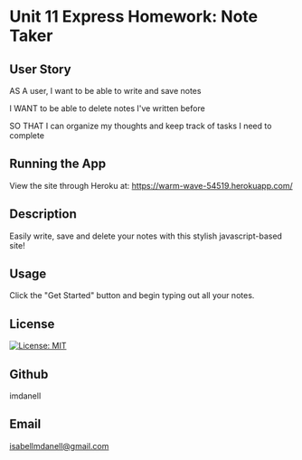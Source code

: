 
# Unit 11 Express Homework: Note Taker

## User Story

AS A user, I want to be able to write and save notes

I WANT to be able to delete notes I've written before

SO THAT I can organize my thoughts and keep track of tasks I need to complete

## Running the App

View the site through Heroku at: https://warm-wave-54519.herokuapp.com/

## Description
Easily write, save and delete your notes with this stylish javascript-based site!

## Usage
Click the "Get Started" button and begin typing out all your notes.

## License
[![License: MIT](https://img.shields.io/badge/License-MIT-yellow.svg)](https://opensource.org/licenses/MIT)

## Github
imdanell

## Email
isabellmdanell@gmail.com
